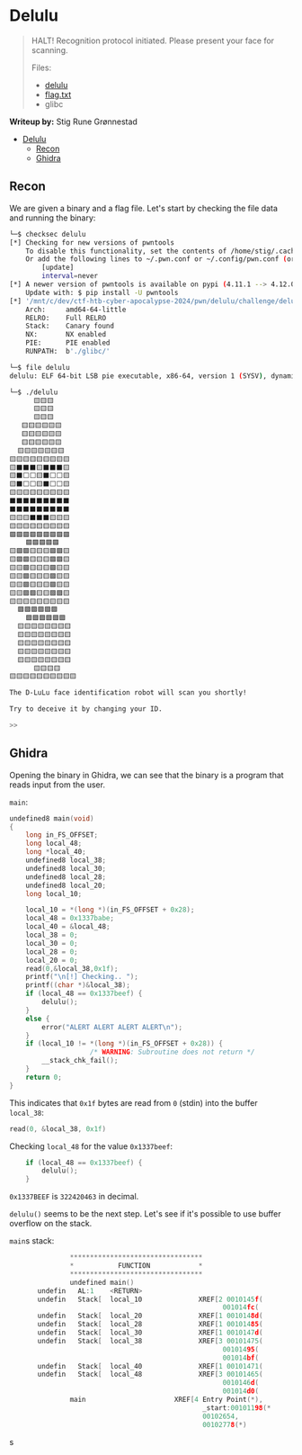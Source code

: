 # Delulu

> HALT! Recognition protocol initiated. Please present your face for scanning.
> 
> Files:
> - [delulu](challenge/delulu)
> - [flag.txt](challenge/flag.txt)
> - glibc

**Writeup by:** Stig Rune Grønnestad

- [Delulu](#delulu)
  - [Recon](#recon)
  - [Ghidra](#ghidra)

## Recon

We are given a binary and a flag file. Let's start by checking the file data and running the binary:

```bash
└─$ checksec delulu
[*] Checking for new versions of pwntools
    To disable this functionality, set the contents of /home/stig/.cache/.pwntools-cache-3.11/update to 'never' (old way).
    Or add the following lines to ~/.pwn.conf or ~/.config/pwn.conf (or /etc/pwn.conf system-wide):
        [update]
        interval=never
[*] A newer version of pwntools is available on pypi (4.11.1 --> 4.12.0).
    Update with: $ pip install -U pwntools
[*] '/mnt/c/dev/ctf-htb-cyber-apocalypse-2024/pwn/delulu/challenge/delulu'
    Arch:     amd64-64-little
    RELRO:    Full RELRO
    Stack:    Canary found
    NX:       NX enabled
    PIE:      PIE enabled
    RUNPATH:  b'./glibc/'
```

```bash
└─$ file delulu
delulu: ELF 64-bit LSB pie executable, x86-64, version 1 (SYSV), dynamically linked, interpreter ./glibc/ld-linux-x86-64.so.2, BuildID[sha1]=edae8c8bd5153e13fa60aa00f53071bb7b9a122f, for GNU/Linux 3.2.0, not stripped

└─$ ./delulu
      🟨🟨🟨
      🟨🟨🟨
      🟨🟨🟨
   🟨🟨🟨🟨🟨🟨
   🟨🟨🟨🟨🟨🟨
   🟨🟨🟨🟨🟨🟨
  🟨🟨🟨🟨🟨🟨🟨
🟨🟨🟨🟨🟨🟨🟨🟨🟨
🟨⬛️⬛️⬛️🟨⬛️⬛️⬛️🟨
🟨⬛️⬜️⬜️🟨⬛️⬜️⬜️🟨
🟨⬛️⬜️⬜️🟨⬛️⬜️⬜️🟨
🟨🟨🟨🟨🟨🟨🟨🟨🟨
⬛️⬛️⬛️⬛️⬛️⬛️⬛️⬛️⬛️
⬛️⬛️⬛️⬛️⬛️⬛️⬛️⬛️⬛️
🟨🟨🟨⬛️⬛️⬛️🟨🟨🟨
🟨🟨🟨🟨🟨🟨🟨🟨🟨
🟪🟪🟪🟪🟪🟪🟪🟪🟪
    🟪🟪🟪🟪🟪
🟨🟪🟪🟨🟨🟨🟪🟪🟨
🟨🟪🟪🟨🟨🟨🟪🟪🟨
🟨🟨🟪🟨🟨🟨🟪🟨🟨
🟨🟨🟪🟨🟨🟨🟪🟨🟨
🟨🟨🟪🟨🟨🟨🟪🟨🟨
🟨🟨🟪🟪🟨🟨🟪🟪🟨
🟨🟨🟨🟨🟨🟨🟨🟨🟨
  🟪🟪🟪🟪🟪🟪
    🟪🟪🟪🟪🟪🟪
  🟨🟨🟨🟨🟨🟨🟨🟨
  🟨🟨🟨🟨🟨🟨🟨🟨
  🟨🟨🟨🟨🟨🟨🟨🟨
  🟨🟨🟨🟨🟨🟨🟨🟨
  🟨🟨🟨🟨🟨🟨🟨🟨
      🟨🟨🟨🟨
🟨🟨🟨🟨🟨🟨🟨🟨🟨🟨

The D-LuLu face identification robot will scan you shortly!

Try to deceive it by changing your ID.

>>
```

## Ghidra

Opening the binary in Ghidra, we can see that the binary is a program that reads input from the user.

`main`:
```c
undefined8 main(void)
{
	long in_FS_OFFSET;
	long local_48;
	long *local_40;
	undefined8 local_38;
	undefined8 local_30;
	undefined8 local_28;
	undefined8 local_20;
	long local_10;

	local_10 = *(long *)(in_FS_OFFSET + 0x28);
	local_48 = 0x1337babe;
	local_40 = &local_48;
	local_38 = 0;
	local_30 = 0;
	local_28 = 0;
	local_20 = 0;
	read(0,&local_38,0x1f);
	printf("\n[!] Checking.. ");
	printf((char *)&local_38);
	if (local_48 == 0x1337beef) {
		delulu();
	}
	else {
		error("ALERT ALERT ALERT ALERT\n");
	}
	if (local_10 != *(long *)(in_FS_OFFSET + 0x28)) {
					/* WARNING: Subroutine does not return */
		__stack_chk_fail();
	}
	return 0;
}
```

This indicates that `0x1f` bytes are read from `0` (stdin) into the buffer `local_38`:
```c
read(0, &local_38, 0x1f)
```

Checking `local_48` for the value `0x1337beef`:
```c
	if (local_48 == 0x1337beef) {
		delulu();
	}
```

`0x1337BEEF` is `322420463` in decimal.

`delulu()` seems to be the next step. Let's see if it's possible to use buffer overflow on the stack.

`main`s stack:
```c
               *********************************
               *           FUNCTION            *
               *********************************
               undefined main()
       undefin   AL:1    <RETURN>
       undefin   Stack[  local_10              XREF[2 0010145f(
                                                     001014fc(
       undefin   Stack[  local_20              XREF[1 0010148d(
       undefin   Stack[  local_28              XREF[1 00101485(
       undefin   Stack[  local_30              XREF[1 0010147d(
       undefin   Stack[  local_38              XREF[3 00101475(
                                                     00101495(
                                                     001014bf(
       undefin   Stack[  local_40              XREF[1 00101471(
       undefin   Stack[  local_48              XREF[3 00101465(
                                                     0010146d(
                                                     001014d0(
               main                      XREF[4 Entry Point(*), 
                                                _start:00101198(*
                                                00102654, 
                                                00102778(*)  
```

s